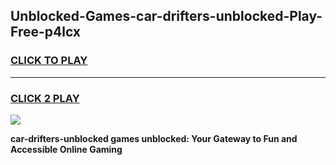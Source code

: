 
## Unblocked-Games-car-drifters-unblocked-Play-Free-p4lcx
<h3>
<a href="https://premium76.site?title=car-drifters-unblocked&ref=23A">CLICK TO PLAY</a></h3>
<hr>

<h3>
<a href="https://premium76.site?title=car-drifters-unblocked&ref=23A">CLICK 2 PLAY</a>
  
</h3>

<a href="https://premium76.site?title=car-drifters-unblocked&ref=23A"><img src="https://clearcache.store/games.png"></a>


**car-drifters-unblocked games unblocked: Your Gateway to Fun and Accessible Online Gaming**
